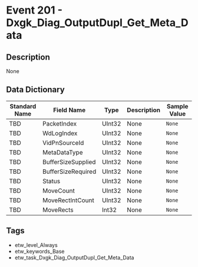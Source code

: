 # Event 201 - Dxgk_Diag_OutputDupl_Get_Meta_Data

## Description
None

## Data Dictionary
|Standard Name|Field Name|Type|Description|Sample Value|
|---|---|---|---|---|
|TBD|PacketIndex|UInt32|None|`None`|
|TBD|WdLogIndex|UInt32|None|`None`|
|TBD|VidPnSourceId|UInt32|None|`None`|
|TBD|MetaDataType|UInt32|None|`None`|
|TBD|BufferSizeSupplied|UInt32|None|`None`|
|TBD|BufferSizeRequired|UInt32|None|`None`|
|TBD|Status|UInt32|None|`None`|
|TBD|MoveCount|UInt32|None|`None`|
|TBD|MoveRectIntCount|UInt32|None|`None`|
|TBD|MoveRects|Int32|None|`None`|

## Tags
* etw_level_Always
* etw_keywords_Base
* etw_task_Dxgk_Diag_OutputDupl_Get_Meta_Data